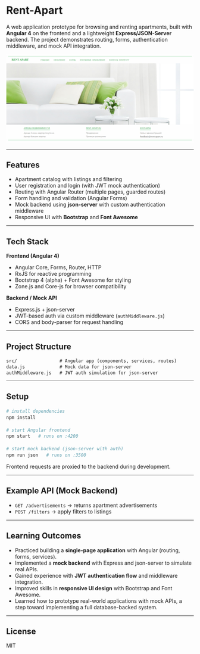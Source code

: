 # Rent-Apart

A web application prototype for browsing and renting apartments, built with **Angular 4** on the frontend and a lightweight **Express/JSON-Server** backend. The project demonstrates routing, forms, authentication middleware, and mock API integration.

![main-page](https://github.com/SeniorIgor/Rent-Apart/blob/master/main-page-for-readme.png)

---

## Features

- Apartment catalog with listings and filtering
- User registration and login (with JWT mock authentication)
- Routing with Angular Router (multiple pages, guarded routes)
- Form handling and validation (Angular Forms)
- Mock backend using **json-server** with custom authentication middleware
- Responsive UI with **Bootstrap** and **Font Awesome**

---

## Tech Stack

**Frontend (Angular 4)**

- Angular Core, Forms, Router, HTTP
- RxJS for reactive programming
- Bootstrap 4 (alpha) + Font Awesome for styling
- Zone.js and Core-js for browser compatibility

**Backend / Mock API**

- Express.js + json-server
- JWT-based auth via custom middleware (`authMiddleware.js`)
- CORS and body-parser for request handling

---

## Project Structure

```
src/                # Angular app (components, services, routes)
data.js             # Mock data for json-server
authMiddleware.js   # JWT auth simulation for json-server
```

---

## Setup

```bash
# install dependencies
npm install

# start Angular frontend
npm start   # runs on :4200

# start mock backend (json-server with auth)
npm run json   # runs on :3500
```

Frontend requests are proxied to the backend during development.

---

## Example API (Mock Backend)

- `GET /advertisements` → returns apartment advertisements
- `POST /filters` → apply filters to listings

---

## Learning Outcomes

- Practiced building a **single-page application** with Angular (routing, forms, services).
- Implemented a **mock backend** with Express and json-server to simulate real APIs.
- Gained experience with **JWT authentication flow** and middleware integration.
- Improved skills in **responsive UI design** with Bootstrap and Font Awesome.
- Learned how to prototype real-world applications with mock APIs, a step toward implementing a full database-backed system.

---

## License

MIT
